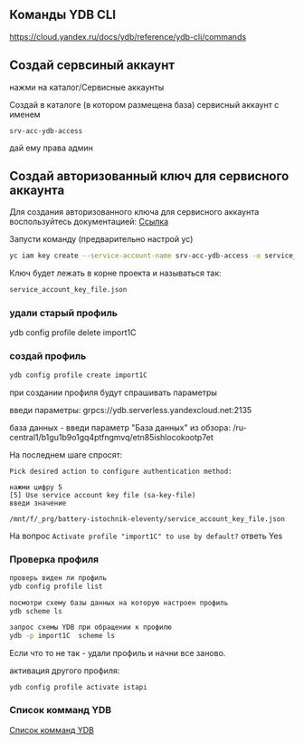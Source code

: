 ## Команды YDB CLI
https://cloud.yandex.ru/docs/ydb/reference/ydb-cli/commands

## Создай сервсиный аккаунт 
нажми на каталог/Сервисные аккаунты

Создай в каталоге (в котором размещена база) сервисный аккаунт с именем
```
srv-acc-ydb-access
```
дай ему права админ

## Создай авторизованный ключ для сервисного аккаунта
Для создания авторизованного ключа для сервисного аккаунта воспользуйтесь документацией: [Ссылка](https://cloud.yandex.ru/docs/iam/operations/authorized-key/create)

Запусти команду (предварительно настрой yc)
```bash
yc iam key create --service-account-name srv-acc-ydb-access -o service_account_key_file.json
```

Ключ будет лежать в корне проекта и называться так: 
```bash
service_account_key_file.json
```

### удали старый профиль
ydb config profile delete import1C

### создай профиль
```bash
ydb config profile create import1C
```

при создании профиля будут спрашивать параметры

введи параметры:
grpcs://ydb.serverless.yandexcloud.net:2135

база данных - введи параметр "База данных" из обзора:
/ru-central1/b1gu1b9o1gq4ptfngmvq/etn85ishlocokootp7et

На последнем шаге спросят:
```
Pick desired action to configure authentication method:

нажми цифру 5
[5] Use service account key file (sa-key-file)
введи значение

/mnt/f/_prg/battery-istochnik-eleventy/service_account_key_file.json
```

На вопрос
```Activate profile "import1C" to use by default?```
ответь Yes

### Проверка профиля

```bash
проверь виден ли профиль
ydb config profile list

посмотри схему базы данных на которую настроен профиль
ydb scheme ls

запрос схемы YDB при обращении к профилю
ydb -p import1C  scheme ls
```

Если что то не так - удали профиль и начни все заново.

активация другого профиля:
```
ydb config profile activate istapi
```

### Список комманд YDB 
[Список комманд YDB](https://cloud.yandex.ru/docs/ydb/reference/ydb-cli/commands)